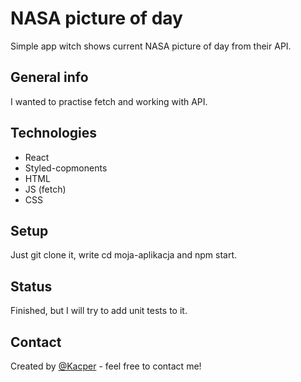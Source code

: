 # NASA picture of day
Simple app witch shows current NASA picture of day from their API.

## General info
I wanted to practise fetch and working with API. 

## Technologies
* React
* Styled-copmonents
* HTML
* JS (fetch)
* CSS

## Setup
Just git clone it, write cd moja-aplikacja and npm start.

## Status
Finished, but I will try to add unit tests to it.

## Contact
Created by [@Kacper](https://github.com/superkacper4) - feel free to contact me!
